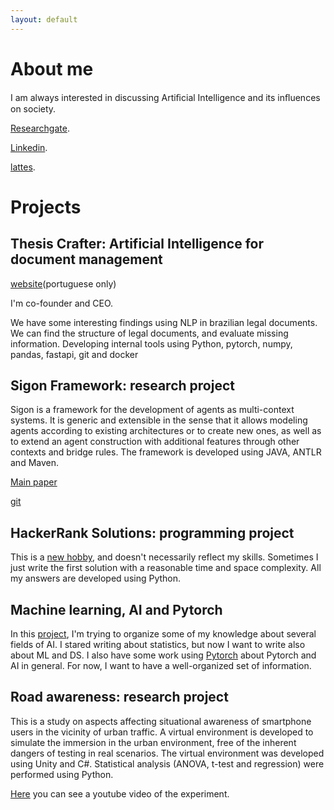 ```yaml
---
layout: default
---
```


# About me


I am always interested in discussing Artiﬁcial Intelligence and its inﬂuences on society.

[Researchgate](https://www.researchgate.net/profile/Thiago-Gelaim).

[Linkedin](https://www.linkedin.com/in/gelaim/).

[lattes](http://lattes.cnpq.br/8149102296681094).

# Projects


## Thesis Crafter: Artificial Intelligence for document management

[website](https://www.thesiscrafter.com/)(portuguese only)

I'm co-founder and CEO.

We have some interesting findings using NLP in brazilian legal documents.
We can find the structure of legal documents, and evaluate missing information.
Developing internal tools using Python, pytorch, numpy, pandas, fastapi, git and docker

## Sigon Framework: research project

Sigon is a framework for the development of agents as multi-context systems. It is generic and extensible in the sense that it allows modeling agents according to existing architectures or to create new ones, as well as to extend an agent construction with additional features through other contexts and bridge rules.
The framework is developed using JAVA, ANTLR and Maven.

[Main paper](https://www.sciencedirect.com/science/article/abs/pii/S0957417418307000) 

[git](https://github.com/sigon-lang/sigon-lang)

## HackerRank Solutions: programming project

This is a [new hobby](https://github.com/gelaim/HackerRank), and doesn't necessarily reflect my skills. Sometimes I just write the first solution with a reasonable time and space complexity. 
All my answers are developed using Python.

## Machine learning, AI and Pytorch

In this [project](https://github.com/gelaim/data_science), I'm trying to organize some of my knowledge about several fields of AI. I stared writing about statistics, but now I want to write also about ML and DS. I also have some work using [Pytorch](https://github.com/gelaim/pytorch-cookbook) about Pytorch and AI in general. 
For now, I want to have a well-organized set of information.


## Road awareness: research project

This is a study on aspects affecting situational awareness of smartphone users in the vicinity of urban traffic.
A virtual environment is developed to simulate the immersion in the urban environment, 
free of the inherent dangers of testing in real scenarios.
The virtual environment was developed using Unity and C#.
Statistical analysis (ANOVA, t-test and regression) were performed using Python.

[Here](https://youtu.be/Z1QYBo0IXBE) you can see a youtube video of the experiment.
